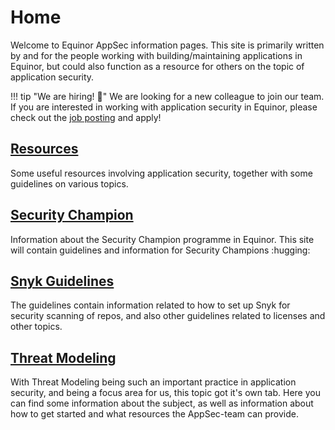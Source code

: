 # Home

Welcome to Equinor AppSec information pages. This site is primarily written by and for the people working with building/maintaining applications in Equinor, but could also function as a resource for others on the topic of application security.

!!! tip "We are hiring! :partying_face:"
    We are looking for a new colleague to join our team. If you are interested in working with application security in Equinor, please check out the [job posting](https://careers.peopleclick.eu.com/careerscp/client_statoil/external/gateway.do?functionName=viewFromLink&jobPostId=44024&localeCode=en-us) and apply!



## [Resources](resources/index.md)
Some useful resources involving application security, together with some guidelines on various topics.

## [Security Champion](security-champion/index.md)
Information about the Security Champion programme in Equinor. This site will
contain guidelines and information for Security Champions :hugging:

## [Snyk Guidelines](snyk/index.md)
The guidelines contain information related to how to set up Snyk for security
scanning of repos, and also other guidelines related to licenses and other topics.

## [Threat Modeling](threat-modeling/index.md)
With Threat Modeling being such an important practice in application security, and being a focus area for us, this topic got it's own tab. Here you can find some information about the subject, as well as information about how to get started and what resources the AppSec-team can provide.
